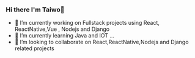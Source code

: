 ### Hi there I'm Taiwo👋

- 🔭 I’m currently working on Fullstack projects using React, ReactNative,Vue , Nodejs and Django
- 🌱 I’m currently learning Java and IOT ...
- 👯 I’m looking to collaborate on React,ReactNative,Nodejs and Django related projects
<!-- - 🤔 I’m looking for help with ... -->
<!--  
- 💬 Ask me about ...
- 📫 How to reach me: ...
- 😄 Pronouns: ...
- ⚡ Fun fact: ...
-->
